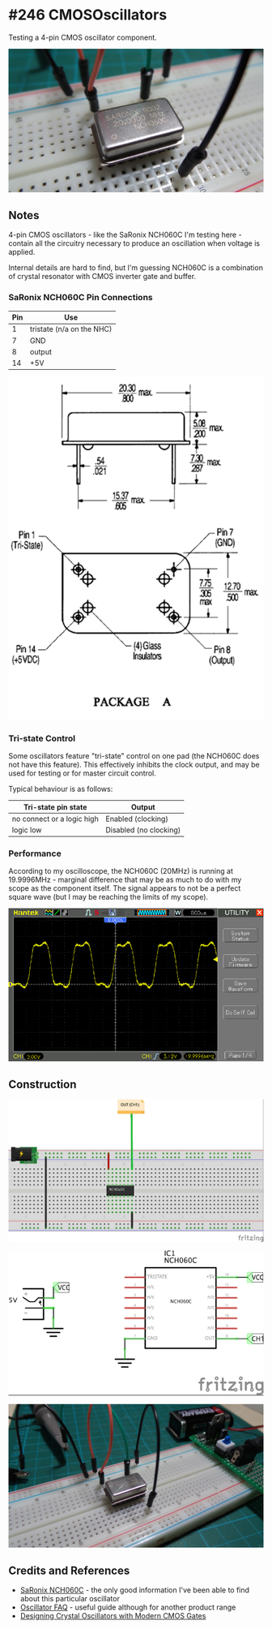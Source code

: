 # #246 CMOSOscillators

Testing a 4-pin CMOS oscillator component.

![Build](./assets/CMOSOscillators_build.jpg?raw=true)


## Notes

4-pin CMOS oscillators - like the SaRonix NCH060C I'm testing here - contain all the circuitry
necessary to produce an oscillation when voltage is applied.

Internal details are hard to find, but I'm guessing NCH060C is a combination of
crystal resonator with CMOS inverter gate and buffer.


### SaRonix NCH060C Pin Connections

| Pin | Use                       |
|-----|---------------------------|
| 1   | tristate (n/a on the NHC) |
| 7   | GND                       |
| 8   | output                    |
| 14  | +5V                       |

![package_a](./assets/package_a.png?raw=true)


### Tri-state Control

Some oscillators feature "tri-state" control on one pad (the NCH060C does not have this feature).
This effectively inhibits the clock output, and may be used for testing or for master circuit control.

Typical behaviour is as follows:

| Tri-state pin state        |  Output                |
|----------------------------|------------------------|
| no connect or a logic high | Enabled (clocking)     |
| logic low                  | Disabled (no clocking) |


### Performance

According to my oscilloscope, the NCH060C (20MHz) is running at 19.9996MHz - marginal difference that may be as much to do with my scope as the component itself. The signal appears to not be a perfect square wave (but I may be reaching the limits of my scope).

![scope](./assets/scope.gif?raw=true)

## Construction

![Breadboard](./assets/CMOSOscillators_bb.jpg?raw=true)

![Schematic](./assets/CMOSOscillators_schematic.jpg?raw=true)

![Build](./assets/CMOSOscillators_bb_build.jpg?raw=true)

## Credits and References
* [SaRonix NCH060C](http://resume.wizzard.com/w1995/SaRonix/ttl.html#CMOS) - the only good information I've been able to find about this particular oscillator
* [Oscillator FAQ](http://www.ecliptek.com/oscillators/faq/TEN10-001-012_EB52_54C5_Series_TCXO_Oscillator_FAQ.pdf) - useful guide although for another product range
* [Designing Crystal Oscillators with Modern CMOS Gates](http://www.onsemi.com/pub_link/Collateral/AND8053-D.PDF)
